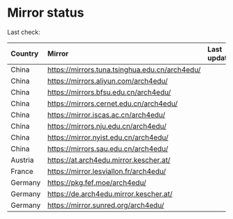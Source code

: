 <script src="./time.js"></script>
# Mirror status
Last check: <script type="text/javascript">localize(1735078795.3919425);</script>

|Country|Mirror|Last update|
|:------|:-----|:----------|
|China|https://mirrors.tuna.tsinghua.edu.cn/arch4edu/|<script type="text/javascript">localize(1735022990);</script>|
|China|https://mirrors.aliyun.com/arch4edu/|<script type="text/javascript">localize(1735022990);</script>|
|China|https://mirrors.bfsu.edu.cn/arch4edu/|<script type="text/javascript">localize(1735022990);</script>|
|China|https://mirrors.cernet.edu.cn/arch4edu/|<script type="text/javascript">localize(1735022990);</script>|
|China|https://mirror.iscas.ac.cn/arch4edu/|<script type="text/javascript">localize(1735022990);</script>|
|China|https://mirrors.nju.edu.cn/arch4edu/|<script type="text/javascript">localize(1735022990);</script>|
|China|https://mirror.nyist.edu.cn/arch4edu/|<script type="text/javascript">localize(1735022990);</script>|
|China|https://mirrors.sau.edu.cn/arch4edu/|<script type="text/javascript">localize(1731653531);</script>|
|Austria|https://at.arch4edu.mirror.kescher.at/|<script type="text/javascript">localize(1735022990);</script>|
|France|https://mirror.lesviallon.fr/arch4edu/|<script type="text/javascript">localize(1735022990);</script>|
|Germany|https://pkg.fef.moe/arch4edu/|<script type="text/javascript">localize(1735022990);</script>|
|Germany|https://de.arch4edu.mirror.kescher.at/|<script type="text/javascript">localize(1735022990);</script>|
|Germany|https://mirror.sunred.org/arch4edu/|<script type="text/javascript">localize(1735022990);</script>|

<script src="./tablefilter/tablefilter.js"></script>
<script src="./table.js"></script>